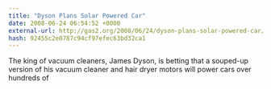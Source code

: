 ```yaml
---
title: "Dyson Plans Solar Powered Car"
date: 2008-06-24 06:54:52 +0000
external-url: http://gas2.org/2008/06/24/dyson-plans-solar-powered-car/
hash: 92455c2e0787c94cf97efec63bd32ca1
---
```


The king of vacuum cleaners, James Dyson, is betting that a souped-up version of his vacuum cleaner and hair dryer motors will power cars over hundreds of
